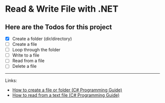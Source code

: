 # Read & Write File with .NET

## Here are the Todos for this project
- [x] Create a folder (dir/directory)
- [ ] Create a file
- [ ] Loop through the folder
- [ ] Write to a file
- [ ] Read from a file
- [ ] Delete a file
---
Links:
- [How to create a file or folder (C# Programming Guide)](https://docs.microsoft.com/en-us/dotnet/csharp/programming-guide/file-system/how-to-create-a-file-or-folder)
- [How to read from a text file (C# Programming Guide)](https://docs.microsoft.com/en-us/dotnet/csharp/programming-guide/file-system/how-to-read-from-a-text-file)

